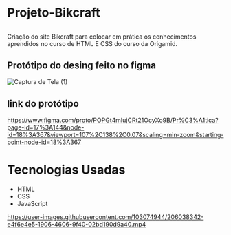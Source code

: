 # Projeto-Bikcraft

## 

Criação do site Bikcraft para colocar em prática os conhecimentos aprendidos no curso de HTML E CSS do curso da Origamid.

## Protótipo do desing feito no figma 
![Captura de Tela (1)](https://user-images.githubusercontent.com/103074944/206034852-b3c0fe50-6d49-47a3-9a75-0a156c0da84e.png)

## link do protótipo

https://www.figma.com/proto/POPGt4mIujCRt21OcyXo9B/Pr%C3%A1tica?page-id=17%3A144&node-id=18%3A367&viewport=107%2C138%2C0.07&scaling=min-zoom&starting-point-node-id=18%3A367


# Tecnologias Usadas

- HTML
- CSS
- JavaScript

https://user-images.githubusercontent.com/103074944/206038342-e4f6e4e5-1906-4606-9f40-02bd190d9a40.mp4

